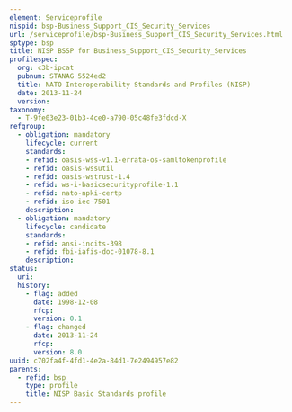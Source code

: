 ```yaml
---
element: Serviceprofile
nispid: bsp-Business_Support_CIS_Security_Services
url: /serviceprofile/bsp-Business_Support_CIS_Security_Services.html
sptype: bsp
title: NISP BSSP for Business_Support_CIS_Security_Services
profilespec:
  org: c3b-ipcat
  pubnum: STANAG 5524ed2
  title: NATO Interoperability Standards and Profiles (NISP)
  date: 2013-11-24
  version: 
taxonomy:
  - T-9fe03e23-01b3-4ce0-a790-05c48fe3fdcd-X
refgroup:
  - obligation: mandatory
    lifecycle: current
    standards: 
    - refid: oasis-wss-v1.1-errata-os-samltokenprofile
    - refid: oasis-wssutil
    - refid: oasis-wstrust-1.4
    - refid: ws-i-basicsecurityprofile-1.1
    - refid: nato-npki-certp
    - refid: iso-iec-7501
    description: 
  - obligation: mandatory
    lifecycle: candidate
    standards: 
    - refid: ansi-incits-398
    - refid: fbi-iafis-doc-01078-8.1
    description: 
status:
  uri: 
  history: 
    - flag: added
      date: 1998-12-08
      rfcp: 
      version: 0.1
    - flag: changed
      date: 2013-11-24
      rfcp: 
      version: 8.0
uuid: c702fa4f-4fd1-4e2a-84d1-7e2494957e82
parents:
  - refid: bsp
    type: profile
    title: NISP Basic Standards profile
---
```

